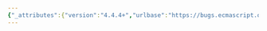 ```yaml
---
{"_attributes":{"version":"4.4.4+","urlbase":"https://bugs.ecmascript.org/","maintainer":"dherman@mozilla.com"},"bug":{"bug_id":2862,"creation_ts":"2014-05-13 16:19:00 -0700","short_desc":"Map object iteration description underspecified","delta_ts":"2014-06-16 16:03:18 -0700","product":"Draft for 6th Edition","component":"technical issue","version":"Rev 24: April 27, 2014 Draft","rep_platform":"All","op_sys":"All","bug_status":"RESOLVED","resolution":"FIXED","priority":"Normal","bug_severity":"enhancement","everconfirmed":true,"reporter":{"uid":"waldron.rick","name":"Rick Waldron"},"assigned_to":{"uid":"allen","name":"Allen Wirfs-Brock"},"long_desc":[{"commentid":8384,"comment_count":0,"who":{"uid":"waldron.rick","name":"Rick Waldron"},"bug_when":"2014-05-13 16:19:24 -0700","thetext":"It's possible that this is covered later, but I'm filing as I read so I will close this if necessary. \n\nIn the Map Objects description, the iteration is described as \n\n  \"A Map object can iterate its elements in insertion order.\"\n\nI would suggest changing this to: \n\n  \"A Map object must iterate its elements in insertion order.\"\n\nThis avoids any confusion about the expected iteration order"},{"commentid":8513,"comment_count":1,"who":{"uid":"allen","name":"Allen Wirfs-Brock"},"bug_when":"2014-05-15 16:04:23 -0700","thetext":"I think we can just loose that sentence as the forEach and Map Iterator provide the normative definition of Map the iteration order.\n\nfixed in rev25 editor's draft"},{"commentid":9007,"comment_count":2,"who":{"uid":"allen","name":"Allen Wirfs-Brock"},"bug_when":"2014-06-16 16:03:18 -0700","thetext":"fixed in rev25 editor's draft"}]}}
---
```

